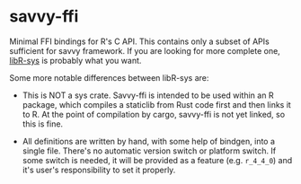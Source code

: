 # savvy-ffi

Minimal FFI bindings for R's C API. This contains only a subset of APIs
sufficient for savvy framework. If you are looking for more complete one,
[libR-sys](https://crates.io/crates/libR-sys) is probably what you want.

Some more notable differences between libR-sys are:

* This is NOT a sys crate. Savvy-ffi is intended to be used within an R package,
  which compiles a staticlib from Rust code first and then links it to R. At the
  point of compilation by cargo, savvy-ffi is not yet linked, so this is fine.

* All definitions are written by hand, with some help of bindgen, into a single
  file. There's no automatic version switch or platform switch. If some switch
  is needed, it will be provided as a feature (e.g. `r_4_4_0`) and it's user's
  responsibility to set it properly.
